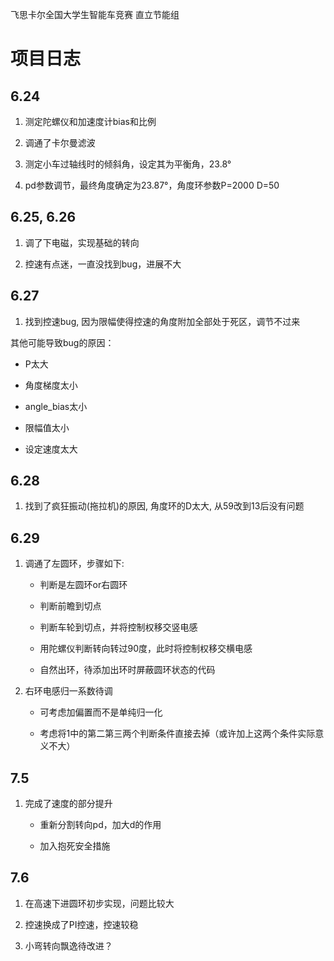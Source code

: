 飞思卡尔全国大学生智能车竞赛 直立节能组

# 项目日志

## 6.24

1. 测定陀螺仪和加速度计bias和比例

2. 调通了卡尔曼滤波

3. 测定小车过轴线时的倾斜角，设定其为平衡角，23.8°

4. pd参数调节，最终角度确定为23.87°，角度环参数P=2000 D=50

## 6.25, 6.26

1. 调了下电磁，实现基础的转向

2. 控速有点迷，一直没找到bug，进展不大

## 6.27

1. 找到控速bug, 因为限幅使得控速的角度附加全部处于死区，调节不过来

其他可能导致bug的原因：

- P太大

- 角度梯度太小

- angle_bias太小

- 限幅值太小

- 设定速度太大

## 6.28

1. 找到了疯狂振动(拖拉机)的原因, 角度环的D太大, 从59改到13后没有问题

## 6.29

1. 调通了左圆环，步骤如下:

    - 判断是左圆环or右圆环

    - 判断前瞻到切点

    - 判断车轮到切点，并将控制权移交竖电感

    - 用陀螺仪判断转向转过90度，此时将控制权移交横电感

    - 自然出环，待添加出环时屏蔽圆环状态的代码

2. 右环电感归一系数待调

    - 可考虑加偏置而不是单纯归一化

    - 考虑将1中的第二第三两个判断条件直接去掉（或许加上这两个条件实际意义不大）

## 7.5

1. 完成了速度的部分提升

    - 重新分割转向pd，加大d的作用

    - 加入抱死安全措施

## 7.6

1. 在高速下进圆环初步实现，问题比较大

2. 控速换成了PI控速，控速较稳

3. 小弯转向飘逸待改进？
